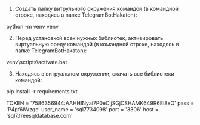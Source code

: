1) Создать папку витрульного окружения командой
(в командной строке, находясь в папке TelegramBotHakaton):

python -m venv venv


2) Перед установкой всех нужных библиотек, активировать виртуальную среду командой
(в командной строке, находясь в папке TelegramBotHakaton):

venv\scripts\activate.bat


3) Находясь в витруальном окружении, скачать все библиотеки командой:

pip install -r requirements.txt


TOKEN = '7586356944:AAHHINyai7P0eCijSGjCSHAMK649R6Ei8xQ'
pass = 'P4pf6lWzge' 
user_name = 'sql7734098' 
port = '3306' 
host = 'sql7.freesqldatabase.com'